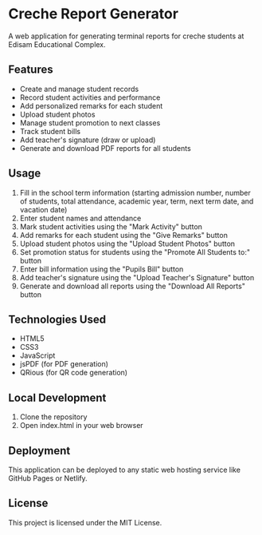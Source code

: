 # Creche Report Generator

A web application for generating terminal reports for creche students at Edisam Educational Complex.

## Features

- Create and manage student records
- Record student activities and performance
- Add personalized remarks for each student
- Upload student photos
- Manage student promotion to next classes
- Track student bills
- Add teacher's signature (draw or upload)
- Generate and download PDF reports for all students

## Usage

1. Fill in the school term information (starting admission number, number of students, total attendance, academic year, term, next term date, and vacation date)
2. Enter student names and attendance
3. Mark student activities using the "Mark Activity" button
4. Add remarks for each student using the "Give Remarks" button
5. Upload student photos using the "Upload Student Photos" button
6. Set promotion status for students using the "Promote All Students to:" button
7. Enter bill information using the "Pupils Bill" button
8. Add teacher's signature using the "Upload Teacher's Signature" button
9. Generate and download all reports using the "Download All Reports" button

## Technologies Used

- HTML5
- CSS3
- JavaScript
- jsPDF (for PDF generation)
- QRious (for QR code generation)

## Local Development

1. Clone the repository
2. Open index.html in your web browser

## Deployment

This application can be deployed to any static web hosting service like GitHub Pages or Netlify.

## License

This project is licensed under the MIT License.
